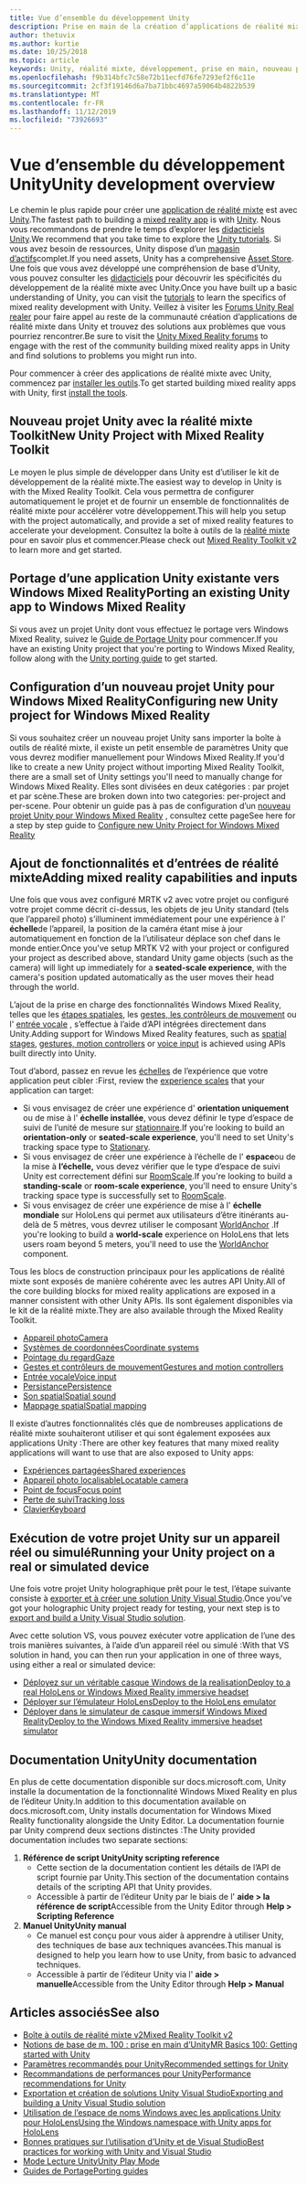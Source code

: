 ```yaml
---
title: Vue d’ensemble du développement Unity
description: Prise en main de la création d’applications de réalité mixte dans Unity.
author: thetuvix
ms.author: kurtie
ms.date: 10/25/2018
ms.topic: article
keywords: Unity, réalité mixte, développement, prise en main, nouveau projet, Portage, capacité, caméra, simulation, émulation, documentation
ms.openlocfilehash: f9b314bfc7c58e72b11ecfd76fe7293ef2f6c11e
ms.sourcegitcommit: 2cf3f19146d6a7ba71bbc4697a59064b4822b539
ms.translationtype: MT
ms.contentlocale: fr-FR
ms.lasthandoff: 11/12/2019
ms.locfileid: "73926693"
---
```

# <a name="unity-development-overview"></a><span data-ttu-id="7b582-104">Vue d’ensemble du développement Unity</span><span class="sxs-lookup"><span data-stu-id="7b582-104">Unity development overview</span></span>

<span data-ttu-id="7b582-105">Le chemin le plus rapide pour créer une [application de réalité mixte](app-views.md) est avec [Unity](https://unity.com).</span><span class="sxs-lookup"><span data-stu-id="7b582-105">The fastest path to building a [mixed reality app](app-views.md) is with [Unity](https://unity.com).</span></span> <span data-ttu-id="7b582-106">Nous vous recommandons de prendre le temps d’explorer les [didacticiels Unity](https://unity3d.com/learn/tutorials).</span><span class="sxs-lookup"><span data-stu-id="7b582-106">We recommend that you take time to explore the [Unity tutorials](https://unity3d.com/learn/tutorials).</span></span> <span data-ttu-id="7b582-107">Si vous avez besoin de ressources, Unity dispose d’un [magasin d’actifs](https://www.assetstore.unity3d.com/)complet.</span><span class="sxs-lookup"><span data-stu-id="7b582-107">If you need assets, Unity has a comprehensive [Asset Store](https://www.assetstore.unity3d.com/).</span></span> <span data-ttu-id="7b582-108">Une fois que vous avez développé une compréhension de base d’Unity, vous pouvez consulter les [didacticiels](tutorials.md) pour découvrir les spécificités du développement de la réalité mixte avec Unity.</span><span class="sxs-lookup"><span data-stu-id="7b582-108">Once you have built up a basic understanding of Unity, you can visit the [tutorials](tutorials.md) to learn the specifics of mixed reality development with Unity.</span></span> <span data-ttu-id="7b582-109">Veillez à visiter les [Forums Unity Real realer](https://forum.unity3d.com/forums/hololens.102/) pour faire appel au reste de la communauté création d’applications de réalité mixte dans Unity et trouvez des solutions aux problèmes que vous pourriez rencontrer.</span><span class="sxs-lookup"><span data-stu-id="7b582-109">Be sure to visit the [Unity Mixed Reality forums](https://forum.unity3d.com/forums/hololens.102/) to engage with the rest of the community building mixed reality apps in Unity and find solutions to problems you might run into.</span></span>

<span data-ttu-id="7b582-110">Pour commencer à créer des applications de réalité mixte avec Unity, commencez par [installer les outils](install-the-tools.md).</span><span class="sxs-lookup"><span data-stu-id="7b582-110">To get started building mixed reality apps with Unity, first [install the tools](install-the-tools.md).</span></span> 

## <a name="new-unity-project-with-mixed-reality-toolkit"></a><span data-ttu-id="7b582-111">Nouveau projet Unity avec la réalité mixte Toolkit</span><span class="sxs-lookup"><span data-stu-id="7b582-111">New Unity Project with Mixed Reality Toolkit</span></span> 

<span data-ttu-id="7b582-112">Le moyen le plus simple de développer dans Unity est d’utiliser le kit de développement de la réalité mixte.</span><span class="sxs-lookup"><span data-stu-id="7b582-112">The easiest way to develop in Unity is with the Mixed Reality Toolkit.</span></span> <span data-ttu-id="7b582-113">Cela vous permettra de configurer automatiquement le projet et de fournir un ensemble de fonctionnalités de réalité mixte pour accélérer votre développement.</span><span class="sxs-lookup"><span data-stu-id="7b582-113">This will help you setup with the project automatically, and provide a set of mixed reality features to accelerate your development.</span></span> <span data-ttu-id="7b582-114">Consultez la boîte à outils de la [réalité mixte](mrtk-getting-started.md) pour en savoir plus et commencer.</span><span class="sxs-lookup"><span data-stu-id="7b582-114">Please check out [Mixed Reality Toolkit v2](mrtk-getting-started.md) to learn more and get started.</span></span> 

## <a name="porting-an-existing-unity-app-to-windows-mixed-reality"></a><span data-ttu-id="7b582-115">Portage d’une application Unity existante vers Windows Mixed Reality</span><span class="sxs-lookup"><span data-stu-id="7b582-115">Porting an existing Unity app to Windows Mixed Reality</span></span>

<span data-ttu-id="7b582-116">Si vous avez un projet Unity dont vous effectuez le portage vers Windows Mixed Reality, suivez le [Guide de Portage Unity](porting-guides.md) pour commencer.</span><span class="sxs-lookup"><span data-stu-id="7b582-116">If you have an existing Unity project that you're porting to Windows Mixed Reality, follow along with the [Unity porting guide](porting-guides.md) to get started.</span></span>

## <a name="configuring-new-unity-project-for-windows-mixed-reality"></a><span data-ttu-id="7b582-117">Configuration d’un nouveau projet Unity pour Windows Mixed Reality</span><span class="sxs-lookup"><span data-stu-id="7b582-117">Configuring new Unity project for Windows Mixed Reality</span></span>

<span data-ttu-id="7b582-118">Si vous souhaitez créer un nouveau projet Unity sans importer la boîte à outils de réalité mixte, il existe un petit ensemble de paramètres Unity que vous devrez modifier manuellement pour Windows Mixed Reality.</span><span class="sxs-lookup"><span data-stu-id="7b582-118">If you'd like to create a new Unity project without importing Mixed Reality Toolkit, there are a small set of Unity settings you'll need to manually change for Windows Mixed Reality.</span></span> <span data-ttu-id="7b582-119">Elles sont divisées en deux catégories : par projet et par scène.</span><span class="sxs-lookup"><span data-stu-id="7b582-119">These are broken down into two categories: per-project and per-scene.</span></span> <span data-ttu-id="7b582-120">Pour obtenir un guide pas à pas de configuration d’un [nouveau projet Unity pour Windows Mixed Reality](Configure-Unity-Project.md) , consultez cette page</span><span class="sxs-lookup"><span data-stu-id="7b582-120">See here for a step by step guide to [Configure new Unity Project for Windows Mixed Reality](Configure-Unity-Project.md)</span></span>

## <a name="adding-mixed-reality-capabilities-and-inputs"></a><span data-ttu-id="7b582-121">Ajout de fonctionnalités et d’entrées de réalité mixte</span><span class="sxs-lookup"><span data-stu-id="7b582-121">Adding mixed reality capabilities and inputs</span></span>

<span data-ttu-id="7b582-122">Une fois que vous avez configuré MRTK v2 avec votre projet ou configuré votre projet comme décrit ci-dessus, les objets de jeu Unity standard (tels que l’appareil photo) s’illuminent immédiatement pour une expérience à l' **échelle**de l’appareil, la position de la caméra étant mise à jour automatiquement en fonction de la l’utilisateur déplace son chef dans le monde entier.</span><span class="sxs-lookup"><span data-stu-id="7b582-122">Once you've setup MRTK V2 with your project or configured your project as described above, standard Unity game objects (such as the camera) will light up immediately for a **seated-scale experience**, with the camera's position updated automatically as the user moves their head through the world.</span></span>

<span data-ttu-id="7b582-123">L’ajout de la prise en charge des fonctionnalités Windows Mixed Reality, telles que les [étapes spatiales](coordinate-systems.md#spatial-coordinate-systems), les [gestes, les contrôleurs de mouvement](gestures-and-motion-controllers-in-unity.md) ou l' [entrée vocale](voice-input-in-unity.md) , s’effectue à l’aide d’API intégrées directement dans Unity.</span><span class="sxs-lookup"><span data-stu-id="7b582-123">Adding support for Windows Mixed Reality features, such as [spatial stages](coordinate-systems.md#spatial-coordinate-systems), [gestures, motion controllers](gestures-and-motion-controllers-in-unity.md) or [voice input](voice-input-in-unity.md) is achieved using APIs built directly into Unity.</span></span> 

<span data-ttu-id="7b582-124">Tout d’abord, passez en revue les [échelles](coordinate-systems.md) de l’expérience que votre application peut cibler :</span><span class="sxs-lookup"><span data-stu-id="7b582-124">First, review the [experience scales](coordinate-systems.md) that your application can target:</span></span>
* <span data-ttu-id="7b582-125">Si vous envisagez de créer une expérience d' **orientation uniquement** ou de mise à l' **échelle installée**, vous devez définir le type d’espace de suivi de l’unité de mesure sur [stationnaire](coordinate-systems-in-unity.md#building-an-orientation-only-or-seated-scale-experience).</span><span class="sxs-lookup"><span data-stu-id="7b582-125">If you're looking to build an **orientation-only** or **seated-scale experience**, you'll need to set Unity's tracking space type to [Stationary](coordinate-systems-in-unity.md#building-an-orientation-only-or-seated-scale-experience).</span></span>
* <span data-ttu-id="7b582-126">Si vous envisagez de créer une expérience à l’échelle de l' **espace**ou de la mise à **l’échelle,** vous devez vérifier que le type d’espace de suivi Unity est correctement défini sur [RoomScale](coordinate-systems-in-unity.md#building-an-orientation-only-or-seated-scale-experience).</span><span class="sxs-lookup"><span data-stu-id="7b582-126">If you're looking to build a **standing-scale** or **room-scale experience**, you'll need to ensure Unity's tracking space type is successfully set to [RoomScale](coordinate-systems-in-unity.md#building-an-orientation-only-or-seated-scale-experience).</span></span>
* <span data-ttu-id="7b582-127">Si vous envisagez de créer une expérience de mise à l' **échelle mondiale** sur HoloLens qui permet aux utilisateurs d’être itinérants au-delà de 5 mètres, vous devrez utiliser le composant [WorldAnchor](coordinate-systems-in-unity.md#building-a-world-scale-experience) .</span><span class="sxs-lookup"><span data-stu-id="7b582-127">If you're looking to build a **world-scale** experience on HoloLens that lets users roam beyond 5 meters, you'll need to use the [WorldAnchor](coordinate-systems-in-unity.md#building-a-world-scale-experience) component.</span></span>

<span data-ttu-id="7b582-128">Tous les blocs de construction principaux pour les applications de réalité mixte sont exposés de manière cohérente avec les autres API Unity.</span><span class="sxs-lookup"><span data-stu-id="7b582-128">All of the core building blocks for mixed reality applications are exposed in a manner consistent with other Unity APIs.</span></span> <span data-ttu-id="7b582-129">Ils sont également disponibles via le kit de la réalité mixte.</span><span class="sxs-lookup"><span data-stu-id="7b582-129">They are also available through the Mixed Reality Toolkit.</span></span>
* [<span data-ttu-id="7b582-130">Appareil photo</span><span class="sxs-lookup"><span data-stu-id="7b582-130">Camera</span></span>](camera-in-unity.md)
* [<span data-ttu-id="7b582-131">Systèmes de coordonnées</span><span class="sxs-lookup"><span data-stu-id="7b582-131">Coordinate systems</span></span>](coordinate-systems-in-unity.md)
* [<span data-ttu-id="7b582-132">Pointage du regard</span><span class="sxs-lookup"><span data-stu-id="7b582-132">Gaze</span></span>](gaze-in-unity.md)
* [<span data-ttu-id="7b582-133">Gestes et contrôleurs de mouvement</span><span class="sxs-lookup"><span data-stu-id="7b582-133">Gestures and motion controllers</span></span>](gestures-and-motion-controllers-in-unity.md)
* [<span data-ttu-id="7b582-134">Entrée vocale</span><span class="sxs-lookup"><span data-stu-id="7b582-134">Voice input</span></span>](voice-input-in-unity.md)
* [<span data-ttu-id="7b582-135">Persistance</span><span class="sxs-lookup"><span data-stu-id="7b582-135">Persistence</span></span>](persistence-in-unity.md)
* [<span data-ttu-id="7b582-136">Son spatial</span><span class="sxs-lookup"><span data-stu-id="7b582-136">Spatial sound</span></span>](spatial-sound-in-unity.md)
* [<span data-ttu-id="7b582-137">Mappage spatial</span><span class="sxs-lookup"><span data-stu-id="7b582-137">Spatial mapping</span></span>](spatial-mapping-in-unity.md)

<span data-ttu-id="7b582-138">Il existe d’autres fonctionnalités clés que de nombreuses applications de réalité mixte souhaiteront utiliser et qui sont également exposées aux applications Unity :</span><span class="sxs-lookup"><span data-stu-id="7b582-138">There are other key features that many mixed reality applications will want to use that are also exposed to Unity apps:</span></span>
* [<span data-ttu-id="7b582-139">Expériences partagées</span><span class="sxs-lookup"><span data-stu-id="7b582-139">Shared experiences</span></span>](shared-experiences-in-unity.md)
* [<span data-ttu-id="7b582-140">Appareil photo localisable</span><span class="sxs-lookup"><span data-stu-id="7b582-140">Locatable camera</span></span>](locatable-camera-in-unity.md)
* [<span data-ttu-id="7b582-141">Point de focus</span><span class="sxs-lookup"><span data-stu-id="7b582-141">Focus point</span></span>](focus-point-in-unity.md)
* [<span data-ttu-id="7b582-142">Perte de suivi</span><span class="sxs-lookup"><span data-stu-id="7b582-142">Tracking loss</span></span>](tracking-loss-in-unity.md)
* [<span data-ttu-id="7b582-143">Clavier</span><span class="sxs-lookup"><span data-stu-id="7b582-143">Keyboard</span></span>](keyboard-input-in-unity.md)

## <a name="running-your-unity-project-on-a-real-or-simulated-device"></a><span data-ttu-id="7b582-144">Exécution de votre projet Unity sur un appareil réel ou simulé</span><span class="sxs-lookup"><span data-stu-id="7b582-144">Running your Unity project on a real or simulated device</span></span>

<span data-ttu-id="7b582-145">Une fois votre projet Unity holographique prêt pour le test, l’étape suivante consiste à [exporter et à créer une solution Unity Visual Studio](exporting-and-building-a-unity-visual-studio-solution.md).</span><span class="sxs-lookup"><span data-stu-id="7b582-145">Once you've got your holographic Unity project ready for testing, your next step is to [export and build a Unity Visual Studio solution](exporting-and-building-a-unity-visual-studio-solution.md).</span></span>

<span data-ttu-id="7b582-146">Avec cette solution VS, vous pouvez exécuter votre application de l’une des trois manières suivantes, à l’aide d’un appareil réel ou simulé :</span><span class="sxs-lookup"><span data-stu-id="7b582-146">With that VS solution in hand, you can then run your application in one of three ways, using either a real or simulated device:</span></span>
* [<span data-ttu-id="7b582-147">Déployez sur un véritable casque Windows de la realisation</span><span class="sxs-lookup"><span data-stu-id="7b582-147">Deploy to a real HoloLens or Windows Mixed Reality immersive headset</span></span>](using-visual-studio.md)
* [<span data-ttu-id="7b582-148">Déployer sur l’émulateur HoloLens</span><span class="sxs-lookup"><span data-stu-id="7b582-148">Deploy to the HoloLens emulator</span></span>](using-the-hololens-emulator.md)
* [<span data-ttu-id="7b582-149">Déployer dans le simulateur de casque immersif Windows Mixed Reality</span><span class="sxs-lookup"><span data-stu-id="7b582-149">Deploy to the Windows Mixed Reality immersive headset simulator</span></span>](using-the-windows-mixed-reality-simulator.md)

## <a name="unity-documentation"></a><span data-ttu-id="7b582-150">Documentation Unity</span><span class="sxs-lookup"><span data-stu-id="7b582-150">Unity documentation</span></span>

<span data-ttu-id="7b582-151">En plus de cette documentation disponible sur docs.microsoft.com, Unity installe la documentation de la fonctionnalité Windows Mixed Reality en plus de l’éditeur Unity.</span><span class="sxs-lookup"><span data-stu-id="7b582-151">In addition to this documentation available on docs.microsoft.com, Unity installs documentation for Windows Mixed Reality functionality alongside the Unity Editor.</span></span> <span data-ttu-id="7b582-152">La documentation fournie par Unity comprend deux sections distinctes :</span><span class="sxs-lookup"><span data-stu-id="7b582-152">The Unity provided documentation includes two separate sections:</span></span>
1. <span data-ttu-id="7b582-153">**Référence de script Unity**</span><span class="sxs-lookup"><span data-stu-id="7b582-153">**Unity scripting reference**</span></span>
    * <span data-ttu-id="7b582-154">Cette section de la documentation contient les détails de l’API de script fournie par Unity.</span><span class="sxs-lookup"><span data-stu-id="7b582-154">This section of the documentation contains details of the scripting API that Unity provides.</span></span>
    * <span data-ttu-id="7b582-155">Accessible à partir de l’éditeur Unity par le biais de l' **aide > la référence de script**</span><span class="sxs-lookup"><span data-stu-id="7b582-155">Accessible from the Unity Editor through **Help > Scripting Reference**</span></span>
2. <span data-ttu-id="7b582-156">**Manuel Unity**</span><span class="sxs-lookup"><span data-stu-id="7b582-156">**Unity manual**</span></span>
    * <span data-ttu-id="7b582-157">Ce manuel est conçu pour vous aider à apprendre à utiliser Unity, des techniques de base aux techniques avancées.</span><span class="sxs-lookup"><span data-stu-id="7b582-157">This manual is designed to help you learn how to use Unity, from basic to advanced techniques.</span></span>
    * <span data-ttu-id="7b582-158">Accessible à partir de l’éditeur Unity via l' **aide > manuelle**</span><span class="sxs-lookup"><span data-stu-id="7b582-158">Accessible from the Unity Editor through **Help > Manual**</span></span>

## <a name="see-also"></a><span data-ttu-id="7b582-159">Articles associés</span><span class="sxs-lookup"><span data-stu-id="7b582-159">See also</span></span>
* [<span data-ttu-id="7b582-160">Boîte à outils de réalité mixte v2</span><span class="sxs-lookup"><span data-stu-id="7b582-160">Mixed Reality Toolkit v2</span></span>](mrtk-getting-started.md)
* [<span data-ttu-id="7b582-161">Notions de base de m. 100 : prise en main d’Unity</span><span class="sxs-lookup"><span data-stu-id="7b582-161">MR Basics 100: Getting started with Unity</span></span>](holograms-100.md)
* [<span data-ttu-id="7b582-162">Paramètres recommandés pour Unity</span><span class="sxs-lookup"><span data-stu-id="7b582-162">Recommended settings for Unity</span></span>](recommended-settings-for-unity.md)
* [<span data-ttu-id="7b582-163">Recommandations de performances pour Unity</span><span class="sxs-lookup"><span data-stu-id="7b582-163">Performance recommendations for Unity</span></span>](performance-recommendations-for-unity.md)
* [<span data-ttu-id="7b582-164">Exportation et création de solutions Unity Visual Studio</span><span class="sxs-lookup"><span data-stu-id="7b582-164">Exporting and building a Unity Visual Studio solution</span></span>](exporting-and-building-a-unity-visual-studio-solution.md)
* [<span data-ttu-id="7b582-165">Utilisation de l’espace de noms Windows avec les applications Unity pour HoloLens</span><span class="sxs-lookup"><span data-stu-id="7b582-165">Using the Windows namespace with Unity apps for HoloLens</span></span>](using-the-windows-namespace-with-unity-apps-for-hololens.md)
* [<span data-ttu-id="7b582-166">Bonnes pratiques sur l’utilisation d’Unity et de Visual Studio</span><span class="sxs-lookup"><span data-stu-id="7b582-166">Best practices for working with Unity and Visual Studio</span></span>](best-practices-for-working-with-unity-and-visual-studio.md)
* [<span data-ttu-id="7b582-167">Mode Lecture Unity</span><span class="sxs-lookup"><span data-stu-id="7b582-167">Unity Play Mode</span></span>](unity-play-mode.md)
* [<span data-ttu-id="7b582-168">Guides de Portage</span><span class="sxs-lookup"><span data-stu-id="7b582-168">Porting guides</span></span>](porting-guides.md)
